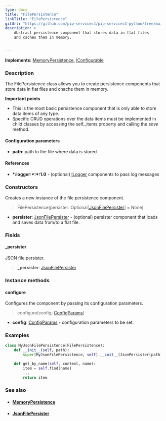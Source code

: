 ```yaml
---
type: docs
title: "FilePersistence"
linkTitle: "FilePersistence"
gitUrl: "https://github.com/pip-services4/pip-services4-python/tree/main/pip-services4-persistence-python"
description: >
    Abstract persistence component that stores data in flat files
    and caches them in memory.


---
```


**Implements:** [MemoryPersistence](../memory_persistence), [IConfigurable](../../../components/config/iconfigurable)

### Description

The FilePersistence class allows you to create persistence components that store data in flat files and chache them in memory.

**Important points**

- This is the most basic persistence component that is only able to store data items of any type. 
- Specific CRUD operations over the data items must be implemented in child classes by accessing the self._items property and calling the *save* method.

#### Configuration parameters
- **path**: path to the file where data is stored

#### References
- **\*:logger:\*:\*:1.0** - (optional) [ILogger](../../../observability/log/ilogger) components to pass log messages



### Constructors
Creates a new instance of the file persistence component.

> FilePersistence(persister: Optional[[JsonFilePersister](../json_file_persister)] = None)

- **persister**: [JsonFilePersister](../json_file_persister) - (optional) persister component that loads and saves data from/to a flat file.

### Fields

<span class="hide-title-link">

#### _persister
JSON file persister.
> **_persister**: [JsonFilePersister](../json_file_persister)

</span>


### Instance methods

#### configure
Configures the component by passing its configuration parameters.

> configure(config: [ConfigParams](../../../components/config/config_params))

- **config**: [ConfigParams](../../../components/config/config_params) - configuration parameters to be set.

### Examples

```python
class MyJsonFilePersistence(FilePersistence):
    def __init__(self, path):
        super(MyJsonFilePersistence, self).__init__(JsonPersister(path))

    def get_by_name(self, context, name):
        item = self.find(name)
        ...
        return item

```


### See also
- #### [MemoryPersistence](../memory_persistence)
- #### [JsonFilePersister](../json_file_persister)
